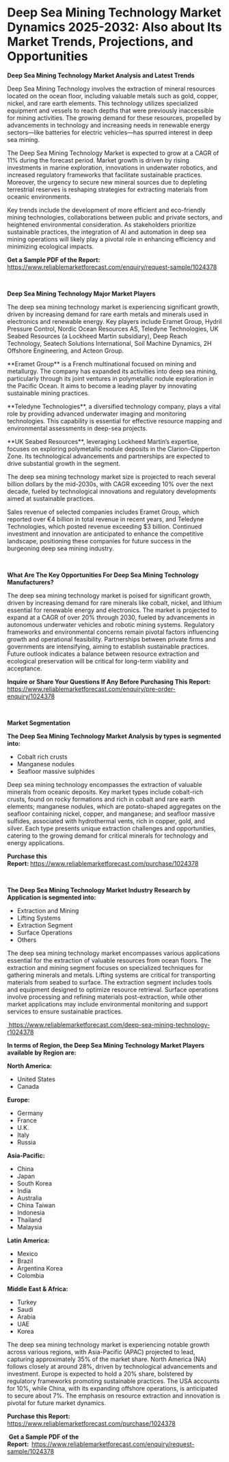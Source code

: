 <p><h1>Deep Sea Mining Technology Market Dynamics 2025-2032: Also about Its Market Trends, Projections, and Opportunities</h1></p><p><strong>Deep Sea Mining Technology Market Analysis and Latest Trends</strong></p>
<p><p>Deep Sea Mining Technology involves the extraction of mineral resources located on the ocean floor, including valuable metals such as gold, copper, nickel, and rare earth elements. This technology utilizes specialized equipment and vessels to reach depths that were previously inaccessible for mining activities. The growing demand for these resources, propelled by advancements in technology and increasing needs in renewable energy sectors—like batteries for electric vehicles—has spurred interest in deep sea mining.</p><p>The Deep Sea Mining Technology Market is expected to grow at a CAGR of 11% during the forecast period. Market growth is driven by rising investments in marine exploration, innovations in underwater robotics, and increased regulatory frameworks that facilitate sustainable practices. Moreover, the urgency to secure new mineral sources due to depleting terrestrial reserves is reshaping strategies for extracting materials from oceanic environments.</p><p>Key trends include the development of more efficient and eco-friendly mining technologies, collaborations between public and private sectors, and heightened environmental consideration. As stakeholders prioritize sustainable practices, the integration of AI and automation in deep sea mining operations will likely play a pivotal role in enhancing efficiency and minimizing ecological impacts.</p></p>
<p><strong>Get a Sample PDF of the Report:&nbsp;</strong> <a href="https://www.reliablemarketforecast.com/enquiry/request-sample/1024378?utm_campaign=1130&utm_medium=2&utm_source=Github&utm_content=ia&utm_term=17042025&utm_id=deep-sea-mining-technology">https://www.reliablemarketforecast.com/enquiry/request-sample/1024378</a></p>
<p>&nbsp;</p>
<p><strong>Deep Sea Mining Technology Major Market Players</strong></p>
<p><p>The deep sea mining technology market is experiencing significant growth, driven by increasing demand for rare earth metals and minerals used in electronics and renewable energy. Key players include Eramet Group, Hydril Pressure Control, Nordic Ocean Resources AS, Teledyne Technologies, UK Seabed Resources (a Lockheed Martin subsidiary), Deep Reach Technology, Seatech Solutions International, Soil Machine Dynamics, 2H Offshore Engineering, and Acteon Group.</p><p>**Eramet Group** is a French multinational focused on mining and metallurgy. The company has expanded its activities into deep sea mining, particularly through its joint ventures in polymetallic nodule exploration in the Pacific Ocean. It aims to become a leading player by innovating sustainable mining practices.</p><p>**Teledyne Technologies**, a diversified technology company, plays a vital role by providing advanced underwater imaging and monitoring technologies. This capability is essential for effective resource mapping and environmental assessments in deep-sea projects. </p><p>**UK Seabed Resources**, leveraging Lockheed Martin’s expertise, focuses on exploring polymetallic nodule deposits in the Clarion-Clipperton Zone. Its technological advancements and partnerships are expected to drive substantial growth in the segment.</p><p>The deep sea mining technology market size is projected to reach several billion dollars by the mid-2030s, with CAGR exceeding 10% over the next decade, fueled by technological innovations and regulatory developments aimed at sustainable practices.</p><p>Sales revenue of selected companies includes Eramet Group, which reported over €4 billion in total revenue in recent years, and Teledyne Technologies, which posted revenue exceeding $3 billion. Continued investment and innovation are anticipated to enhance the competitive landscape, positioning these companies for future success in the burgeoning deep sea mining industry.</p></p>
<p>&nbsp;</p>
<p><strong>What Are The Key Opportunities For Deep Sea Mining Technology Manufacturers?</strong></p>
<p><p>The deep sea mining technology market is poised for significant growth, driven by increasing demand for rare minerals like cobalt, nickel, and lithium essential for renewable energy and electronics. The market is projected to expand at a CAGR of over 20% through 2030, fueled by advancements in autonomous underwater vehicles and robotic mining systems. Regulatory frameworks and environmental concerns remain pivotal factors influencing growth and operational feasibility. Partnerships between private firms and governments are intensifying, aiming to establish sustainable practices. Future outlook indicates a balance between resource extraction and ecological preservation will be critical for long-term viability and acceptance.</p></p>
<p><strong>Inquire or Share Your Questions If Any Before Purchasing This Report:</strong> <a href="https://www.reliablemarketforecast.com/enquiry/pre-order-enquiry/1024378?utm_campaign=1130&utm_medium=2&utm_source=Github&utm_content=ia&utm_term=17042025&utm_id=deep-sea-mining-technology">https://www.reliablemarketforecast.com/enquiry/pre-order-enquiry/1024378</a></p>
<p>&nbsp;</p>
<p><strong>Market Segmentation</strong></p>
<p><strong>The Deep Sea Mining Technology Market Analysis by types is segmented into:</strong></p>
<p><ul><li>Cobalt rich crusts</li><li>Manganese nodules</li><li>Seafloor massive sulphides</li></ul></p>
<p><p>Deep sea mining technology encompasses the extraction of valuable minerals from oceanic deposits. Key market types include cobalt-rich crusts, found on rocky formations and rich in cobalt and rare earth elements; manganese nodules, which are potato-shaped aggregates on the seafloor containing nickel, copper, and manganese; and seafloor massive sulfides, associated with hydrothermal vents, rich in copper, gold, and silver. Each type presents unique extraction challenges and opportunities, catering to the growing demand for critical minerals for technology and energy applications.</p></p>
<p><strong>Purchase this Report:&nbsp;</strong><a href="https://www.reliablemarketforecast.com/purchase/1024378?utm_campaign=1130&utm_medium=2&utm_source=Github&utm_content=ia&utm_term=17042025&utm_id=deep-sea-mining-technology">https://www.reliablemarketforecast.com/purchase/1024378</a></p>
<p>&nbsp;</p>
<p><strong>The Deep Sea Mining Technology Market Industry Research by Application is segmented into:</strong></p>
<p><ul><li>Extraction and Mining</li><li>Lifting Systems</li><li>Extraction Segment</li><li>Surface Operations</li><li>Others</li></ul></p>
<p><p>The deep sea mining technology market encompasses various applications essential for the extraction of valuable resources from ocean floors. The extraction and mining segment focuses on specialized techniques for gathering minerals and metals. Lifting systems are critical for transporting materials from seabed to surface. The extraction segment includes tools and equipment designed to optimize resource retrieval. Surface operations involve processing and refining materials post-extraction, while other market applications may include environmental monitoring and support services to ensure sustainable practices.</p></p>
<p><a href="https://www.reliablemarketforecast.com/deep-sea-mining-technology-r1024378?utm_campaign=1130&utm_medium=2&utm_source=Github&utm_content=ia&utm_term=17042025&utm_id=deep-sea-mining-technology">&nbsp;https://www.reliablemarketforecast.com/deep-sea-mining-technology-r1024378</a></p>
<p><strong>In terms of Region, the Deep Sea Mining Technology Market Players available by Region are:</strong></p>
<p>
    <p> <strong> North America: </strong>
        <ul>
            <li>United States</li>
            <li>Canada</li>
        </ul>
        </p> 
    <p> <strong> Europe: </strong>
        <ul>
            <li>Germany</li>
            <li>France</li>
            <li>U.K.</li>
            <li>Italy</li>
            <li>Russia</li>
        </ul>
        </p> 
    <p> <strong> Asia-Pacific: </strong>
        <ul>
            <li>China</li>
            <li>Japan</li>
            <li>South Korea</li>
            <li>India</li>
            <li>Australia</li>
            <li>China Taiwan</li>
            <li>Indonesia</li>
            <li>Thailand</li>
            <li>Malaysia</li>
        </ul>
        </p> 
    <p> <strong> Latin America: </strong>
        <ul>
            <li>Mexico</li>
            <li>Brazil</li>
            <li>Argentina Korea</li>
            <li>Colombia</li>
        </ul>
        </p> 
    <p> <strong> Middle East & Africa: </strong>
        <ul>
            <li>Turkey</li>
            <li>Saudi</li>
            <li>Arabia</li>
            <li>UAE</li>
            <li>Korea</li>
        </ul>
    </p>
    </p>
<p><p>The deep sea mining technology market is experiencing notable growth across various regions, with Asia-Pacific (APAC) projected to lead, capturing approximately 35% of the market share. North America (NA) follows closely at around 28%, driven by technological advancements and investment. Europe is expected to hold a 20% share, bolstered by regulatory frameworks promoting sustainable practices. The USA accounts for 10%, while China, with its expanding offshore operations, is anticipated to secure about 7%. The emphasis on resource extraction and innovation is pivotal for future market dynamics.</p></p>
<p><strong>Purchase this Report: </strong><a href="https://www.reliablemarketforecast.com/purchase/1024378?utm_campaign=1130&utm_medium=2&utm_source=Github&utm_content=ia&utm_term=17042025&utm_id=deep-sea-mining-technology">https://www.reliablemarketforecast.com/purchase/1024378</a></p>
<p>&nbsp;<strong>Get a Sample PDF of the Report:&nbsp;&nbsp;</strong><a href="https://www.reliablemarketforecast.com/enquiry/request-sample/1024378?utm_campaign=1130&utm_medium=2&utm_source=Github&utm_content=ia&utm_term=17042025&utm_id=deep-sea-mining-technology">https://www.reliablemarketforecast.com/enquiry/request-sample/1024378</a></p>
<p><strong></strong></p>
<p><p></p><p></p><p></p></p>